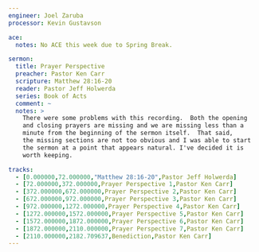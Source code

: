 ```yaml
---
engineer: Joel Zaruba
processor: Kevin Gustavson

ace:
  notes: No ACE this week due to Spring Break.

sermon:
  title: Prayer Perspective
  preacher: Pastor Ken Carr
  scripture: Matthew 28:16-20
  reader: Pastor Jeff Holwerda
  series: Book of Acts
  comment: ~
  notes: >
    There were some problems with this recording.  Both the opening
    and closing prayers are missing and we are missing less than a
    minute from the beginning of the sermon itself.  That said,
    the missing sections are not too obvious and I was able to start
    the sermon at a point that appears natural. I've decided it is
    worth keeping.

tracks:
  - [0.000000,72.000000,"Matthew 28:16-20",Pastor Jeff Holwerda]
  - [72.000000,372.000000,Prayer Perspective 1,Pastor Ken Carr]
  - [372.000000,672.000000,Prayer Perspective 2,Pastor Ken Carr]
  - [672.000000,972.000000,Prayer Perspective 3,Pastor Ken Carr]
  - [972.000000,1272.000000,Prayer Perspective 4,Pastor Ken Carr]
  - [1272.000000,1572.000000,Prayer Perspective 5,Pastor Ken Carr]
  - [1572.000000,1872.000000,Prayer Perspective 6,Pastor Ken Carr]
  - [1872.000000,2110.000000,Prayer Perspective 7,Pastor Ken Carr]
  - [2110.000000,2182.709637,Benediction,Pastor Ken Carr]
---
```

